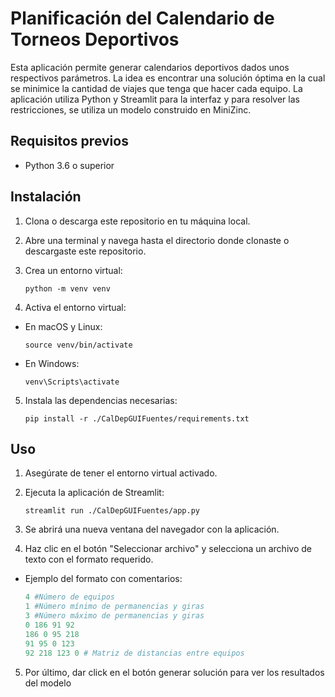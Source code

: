 # Planificación del Calendario de Torneos Deportivos

Esta aplicación permite generar calendarios deportivos dados unos respectivos parámetros. La idea es encontrar una solución óptima en la cual se minimice la cantidad de viajes que tenga que hacer cada equipo. La aplicación utiliza Python y Streamlit para la interfaz y para resolver las restricciones, se utiliza un modelo construido en MiniZinc.

## Requisitos previos

- Python 3.6 o superior

## Instalación

1. Clona o descarga este repositorio en tu máquina local.

2. Abre una terminal y navega hasta el directorio donde clonaste o descargaste este repositorio.

3. Crea un entorno virtual:

   ```
   python -m venv venv
   ```

4. Activa el entorno virtual:

- En macOS y Linux:
  ```
  source venv/bin/activate
  ```
- En Windows:
  ```
  venv\Scripts\activate
  ```

5. Instala las dependencias necesarias:
   ```
   pip install -r ./CalDepGUIFuentes/requirements.txt
   ```

## Uso

1. Asegúrate de tener el entorno virtual activado.

2. Ejecuta la aplicación de Streamlit:

   ```
   streamlit run ./CalDepGUIFuentes/app.py
   ```

3. Se abrirá una nueva ventana del navegador con la aplicación.

4. Haz clic en el botón "Seleccionar archivo" y selecciona un archivo de texto con el formato requerido.

- Ejemplo del formato con comentarios:
  ```python
  4 #Número de equipos
  1 #Número mínimo de permanencias y giras
  3 #Número máximo de permanencias y giras
  0 186 91 92
  186 0 95 218
  91 95 0 123
  92 218 123 0 # Matriz de distancias entre equipos
  ```

5. Por último, dar click en el botón generar solución para ver los resultados del modelo
